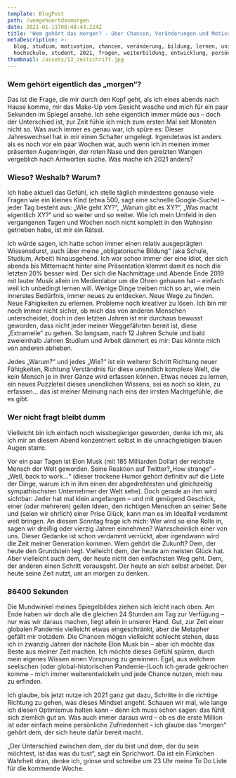 ```yaml
---
template: BlogPost
path: /wemgehoertdasmorgen
date: 2021-01-11T08:48:43.224Z
title: 'Wem gehört das morgen? - über Chancen, Veränderungen und Motivation'
metaDescription: >-
  blog, studium, motivation, chancen, veränderung, bildung, lernen, uni,
  hochschule, student, 2021, fragen, weiterbildung, entwicklung, persönlichkeit
thumbnail: /assets/13_zeitschrift.jpg
---
```

### Wem gehört eigentlich das „morgen“?

Das ist die Frage, die mir durch den Kopf geht, als ich eines abends nach Hause komme, mir das Make-Up vom Gesicht wasche und mich für ein paar Sekunden im Spiegel ansehe. Ich sehe eigentlich immer müde aus – doch der Unterschied ist, zur Zeit fühle ich mich zum ersten Mal seit Monaten nicht so. Was auch immer es genau war, ich spüre es: Dieser Jahreswechsel hat in mir einen Schalter umgelegt. Irgendetwas ist anders als es noch vor ein paar Wochen war, auch wenn ich in meinen immer präsenten Augenringen, der roten Nase und den gereizten Wangen vergeblich nach Antworten suche. Was mache ich 2021 anders?



### Wieso? Weshalb? Warum?

Ich habe aktuell das Gefühl, ich stelle täglich mindestens genauso viele Fragen wie ein kleines Kind (etwa 500, sagt eine schnelle Google-Suche) – jeder Tag besteht aus: „Wie geht XY?“, „Warum gibt es XY?“, „Was macht eigentlich XY?“ und so weiter und so weiter. Wie ich mein Umfeld in den vergangenen Tagen und Wochen noch nicht komplett in den Wahnsinn getrieben habe, ist mir ein Rätsel. 

Ich würde sagen, ich hatte schon immer einen relativ ausgeprägten Wissensdurst, auch über meine „obligatorische Bildung“ (aka Schule, Studium, Arbeit) hinausgehend. Ich war schon immer der eine Idiot, der sich abends bis Mitternacht hinter eine Präsentation klemmt damit es noch die letzten 20% besser wird. Der sich die Nachmittage und Abende Ende 2019 mit lauter Musik allein im Medienlabor um die Ohren gehauen hat – einfach weil ich unbedingt lernen will. Wenige Dinge treiben mich so an, wie mein innerstes Bedürfnis, immer neues zu entdecken. Neue Wege zu finden. Neue Fähigkeiten zu erlernen. Probleme noch kreativer zu lösen. Ich bin mir noch immer nicht sicher, ob mich das von anderen Menschen unterscheidet, doch in den letzten Jahren ist mir durchaus bewusst geworden, dass nicht jeder meiner Weggefährten bereit ist, diese „Extrameile“ zu gehen. So langsam, nach 12 Jahren Schule und bald zweieinhalb Jahren Studium und Arbeit dämmert es mir: Das könnte mich von anderen abheben. 

Jedes „Warum?“ und jedes „Wie?“ ist ein weiterer Schritt Richtung neuer Fähigkeiten, Richtung Verständnis für diese unendlich komplexe Welt, die kein Mensch je in ihrer Gänze wird erfassen können. Etwas neues zu lernen, ein neues Puzzleteil dieses unendlichen Wissens, sei es noch so klein, zu erfassen… das ist meiner Meinung nach eins der irrsten Machtgefühle, die es gibt.



### Wer nicht fragt bleibt dumm

Vielleicht bin ich einfach noch wissbegieriger geworden, denke ich mir, als ich mir an diesem Abend konzentriert selbst in die unnachgiebigen blauen Augen starre. 

Vor ein paar Tagen ist Elon Musk (mit 185 Milliarden Dollar) der reichste Mensch der Welt geworden. Seine Reaktion auf Twitter?„How strange“ – „Well, back to work…“ (dieser trockene Humor gehört definitiv auf die Liste der Dinge, warum ich in ihm einen der abgedrehtesten und gleichzeitig sympathischsten Unternehmer der Welt sehe). Doch gerade an ihm wird sichtbar: Jeder hat mal klein angefangen – und mit genügend Geschick, einer (oder mehreren) geilen Ideen, den richtigen Menschen an seiner Seite und (seien wir ehrlich) einer Prise Glück, kann man es im Idealfall verdammt weit bringen. An diesem Sonntag frage ich mich: Wer wird so eine Rolle in, sagen wir dreißig oder vierzig Jahren einnehmen? Wahrscheinlich einer von uns. Dieser Gedanke ist schon verdammt verrückt, aber irgendwann wird die Zeit meiner Generation kommen. Wem gehört die Zukunft? Dem, der heute den Grundstein legt. Vielleicht dem, der heute am meisten Glück hat. Aber vielleicht auch dem, der heute nicht den einfachsten Weg geht. Dem, der anderen einen Schritt vorausgeht. Der heute an sich selbst arbeitet. Der heute seine Zeit nutzt, um an morgen zu denken.



### 86400 Sekunden

Die Mundwinkel meines Spiegelbildes ziehen sich leicht nach oben. Am Ende haben wir doch alle die gleichen 24 Stunden am Tag zur Verfügung – nur was wir daraus machen, liegt allein in unserer Hand. Gut, zur Zeit einer globalen Pandemie vielleicht etwas eingeschränkt, aber die Metapher gefällt mir trotzdem. Die Chancen mögen vielleicht schlecht stehen, dass ich in zwanzig Jahren der nächste Elon Musk bin – aber ich möchte das Beste aus meiner Zeit machen. Ich möchte dieses Gefühl spüren, durch mein eigenes Wissen einen Vorsprung zu gewinnen. Egal, aus welchem seelischen (oder global-historischen Pandemie-)Loch ich gerade gekrochen komme - mich immer weiterentwickeln und jede Chance nutzen, mich neu zu erfinden.

Ich glaube, bis jetzt nutze ich 2021 ganz gut dazu, Schritte in die richtige Richtung zu gehen, was dieses Mindset angeht. Schauen wir mal, wie lange ich diesen Optimismus halten kann – denn ich muss schon sagen: das fühlt sich ziemlich gut an. Was auch immer daraus wird – ob es die erste Million ist oder einfach meine persönliche Zufriedenheit – ich glaube das "morgen" gehört dem, der sich heute dafür bereit macht. 

„Der Unterschied zwischen dem, der du bist und dem, der du sein möchtest, ist das was du tust“, sagt ein Sprichwort. Da ist ein Fünkchen Wahrheit dran, denke ich, grinse und schreibe um 23 Uhr meine To Do Liste für die kommende Woche.

